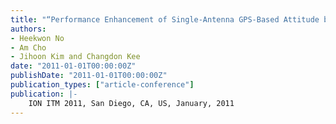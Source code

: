 ```yaml
---
title: "“Performance Enhancement of Single-Antenna GPS-Based Attitude by Simple Integration of Low-Cost Gyro"
authors:
- Heekwon No
- Am Cho
- Jihoon Kim and Changdon Kee
date: "2011-01-01T00:00:00Z"
publishDate: "2011-01-01T00:00:00Z"
publication_types: ["article-conference"]
publication: |-
    ION ITM 2011, San Diego, CA, US, January, 2011
---
```

